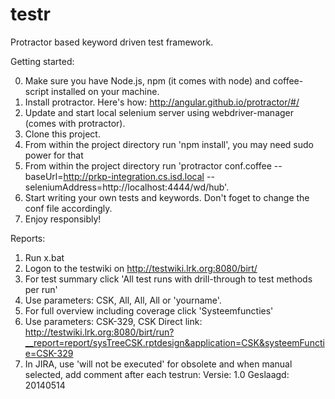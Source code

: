 testr
=====

Protractor based keyword driven test framework.

Getting started:

0. Make sure you have Node.js, npm (it comes with node) and coffee-script installed on your machine.
1. Install protractor. Here's how: http://angular.github.io/protractor/#/
2. Update and start local selenium server using webdriver-manager (comes with protractor).
3. Clone this project.
4. From within the project directory run 'npm install', you may need sudo power for that
5. From within the project directory run 'protractor conf.coffee --baseUrl=http://prkp-integration.cs.isd.local --seleniumAddress=http://localhost:4444/wd/hub'.
6. Start writing your own tests and keywords. Don't foget to change the conf file accordingly.
7. Enjoy responsibly!

Reports:
1. Run x.bat
2. Logon to the testwiki on http://testwiki.lrk.org:8080/birt/
3. For test summary click 'All test runs with drill-through to test methods per run'
4. Use parameters: <Application> CSK, <testTarget> All, <version> All, <startUser> All or 'yourname'.
5. For full overview including coverage click 'Systeemfuncties'
6. Use parameters: <systeemFunctie> CSK-329, <Application> CSK
		Direct link: http://testwiki.lrk.org:8080/birt/run?__report=report/sysTreeCSK.rptdesign&application=CSK&systeemFunctie=CSK-329
7. In JIRA, use 'will not be executed' for obsolete and when manual selected, add comment after each testrun:
   Versie: 1.0
   Geslaagd: 20140514
